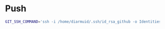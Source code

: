 # Push
```bash
GIT_SSH_COMMAND='ssh -i /home/diarmuid/.ssh/id_rsa_github -o IdentitiesOnly=yes' git push

```